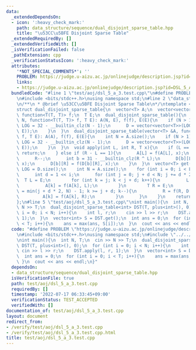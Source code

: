 ```yaml
---
data:
  _extendedDependsOn:
  - icon: ':heavy_check_mark:'
    path: data_structure/sequence/dual_disjoint_sparse_table.hpp
    title: "\u53CC\u5BFE Disjoint Sparse Table"
  _extendedRequiredBy: []
  _extendedVerifiedWith: []
  _isVerificationFailed: false
  _pathExtension: cpp
  _verificationStatusIcon: ':heavy_check_mark:'
  attributes:
    '*NOT_SPECIAL_COMMENTS*': ''
    PROBLEM: https://judge.u-aizu.ac.jp/onlinejudge/description.jsp?id=DSL_5_A
    links:
    - https://judge.u-aizu.ac.jp/onlinejudge/description.jsp?id=DSL_5_A
  bundledCode: "#line 1 \"test/aoj/dsl_5_a_3.test.cpp\"\n#define PROBLEM \"https://judge.u-aizu.ac.jp/onlinejudge/description.jsp?id=DSL_5_A\"\
    \n#include <bits/stdc++.h>\nusing namespace std;\n#line 2 \"data_structure/sequence/dual_disjoint_sparse_table.hpp\"\
    \n/**\n * @brief \u53CC\u5BFE Disjoint Sparse Table\n*/\ntemplate <typename T>\n\
    struct dual_disjoint_sparse_table{\n  vector<T> A;\n  vector<vector<T>> D;\n \
    \ function<T(T, T)> f;\n  T E;\n  dual_disjoint_sparse_table(){\n  }\n  dual_disjoint_sparse_table(int\
    \ N, function<T(T, T)> f, T E): A(N, E), f(f), E(E){\n    if (N > 1){\n      int\
    \ LOG = 32 - __builtin_clz(N - 1);\n      D = vector<vector<T>>(LOG, vector<T>(N,\
    \ E));\n    }\n  }\n  dual_disjoint_sparse_table(vector<T> &A, function<T(T, T)>\
    \ f, T E): A(A), f(f), E(E){\n    int N = A.size();\n    if (N > 1){\n      int\
    \ LOG = 32 - __builtin_clz(N - 1);\n      D = vector<vector<T>>(LOG, vector<T>(N,\
    \ E));\n    }\n  }\n  void apply(int L, int R, T x){\n    if (L == R){\n     \
    \ return;\n    } else if (R - L == 1){\n      A[L] = f(A[L], x);\n    } else {\n\
    \      R--;\n      int b = 31 - __builtin_clz(R ^ L);\n      D[b][L] = f(D[b][L],\
    \ x);\n      D[b][R] = f(D[b][R], x);\n    }\n  }\n  vector<T> get(){\n    int\
    \ LOG = D.size();\n    int N = A.size();\n    for (int i = 0; i < LOG; i++){\n\
    \      int d = 1 << i;\n      for (int j = 0; j + d < N; j += d * 2){\n      \
    \  T L = E;\n        for (int k = j; k < j + d; k++){\n          L = f(L, D[i][k]);\n\
    \          A[k] = f(A[k], L);\n        }\n        T R = E;\n        for (int k\
    \ = min(j + d * 2, N) - 1; k >= j + d; k--){\n          R = f(R, D[i][k]);\n \
    \         A[k] = f(A[k], R);\n        }\n      }\n    }\n    return A;\n  }\n\
    };\n#line 5 \"test/aoj/dsl_5_a_3.test.cpp\"\nint main(){\n  int N, T;\n  cin >>\
    \ N >> T;\n  dual_disjoint_sparse_table<int> DST(T, plus<int>(), 0);\n  for (int\
    \ i = 0; i < N; i++){\n    int l, r;\n    cin >> l >> r;\n    DST.apply(l, r,\
    \ 1);\n  }\n  vector<int> S = DST.get();\n  int ans = 0;\n  for (int i = 0; i\
    \ < T; i++){\n    ans = max(ans, S[i]);\n  }\n  cout << ans << endl;\n}\n"
  code: "#define PROBLEM \"https://judge.u-aizu.ac.jp/onlinejudge/description.jsp?id=DSL_5_A\"\
    \n#include <bits/stdc++.h>\nusing namespace std;\n#include \"../../data_structure/sequence/dual_disjoint_sparse_table.hpp\"\
    \nint main(){\n  int N, T;\n  cin >> N >> T;\n  dual_disjoint_sparse_table<int>\
    \ DST(T, plus<int>(), 0);\n  for (int i = 0; i < N; i++){\n    int l, r;\n   \
    \ cin >> l >> r;\n    DST.apply(l, r, 1);\n  }\n  vector<int> S = DST.get();\n\
    \  int ans = 0;\n  for (int i = 0; i < T; i++){\n    ans = max(ans, S[i]);\n \
    \ }\n  cout << ans << endl;\n}"
  dependsOn:
  - data_structure/sequence/dual_disjoint_sparse_table.hpp
  isVerificationFile: true
  path: test/aoj/dsl_5_a_3.test.cpp
  requiredBy: []
  timestamp: '2022-07-17 06:33:45+09:00'
  verificationStatus: TEST_ACCEPTED
  verifiedWith: []
documentation_of: test/aoj/dsl_5_a_3.test.cpp
layout: document
redirect_from:
- /verify/test/aoj/dsl_5_a_3.test.cpp
- /verify/test/aoj/dsl_5_a_3.test.cpp.html
title: test/aoj/dsl_5_a_3.test.cpp
---
```

